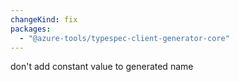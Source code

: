 ```yaml
---
changeKind: fix
packages:
  - "@azure-tools/typespec-client-generator-core"
---
```


don't add constant value to generated name